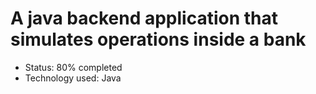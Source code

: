 ﻿# A java backend application that simulates operations inside a bank
- Status: 80% completed
- Technology used: Java
